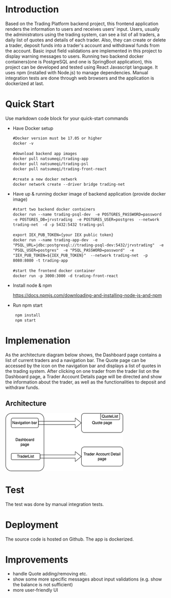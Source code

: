 
# Introduction
Based on the Trading Platform backend project, this frontend application renders the information to users and receives users' input. Users, usually the administrators using the trading system, can see a list of all traders, a daily list of quotes and details of each trader. Also, they can create or delete a trader, deposit funds into a trader's account and withdrawal funds from the account. Basic input field validations are implemented in this project to display warning messages to users. Running two backend docker containers(one is PostgreSQL and one is SpringBoot application), this project can be developed and tested using React Javascript language. It uses npm (installed with Node.js) to manage dependencies. Manual integration tests are done through web browsers and the application is dockerized at last.

# Quick Start
Use markdown code block for your quick-start commands
- Have Docker setup
    ```
    #Docker version must be 17.05 or higher
    docker -v

    #download backend app images
    docker pull natsumeqi/trading-app
    docker pull natsumeqi/trading-psl
    docker pull natsumeqi/trading-front-react

    #create a new docker network
    docker network create --driver bridge trading-net
    ```
- Have up & running docker image of backend application (provide docker image)
    ```
    #start two backend docker containers
    docker run --name trading-psql-dev  -e POSTGRES_PASSWORD=password  -e POSTGRES_DB=jrvstrading  -e POSTGRES_USER=postgres  --network trading-net  -d -p 5432:5432 trading-psl

    export IEX_PUB_TOKEN={your IEX public token}
    docker run --name trading-app-dev  -e "PSQL_URL=jdbc:postgresql://trading-psql-dev:5432/jrvstrading"  -e "PSQL_USER=postgres"  -e "PSQL_PASSWORD=password"  -e "IEX_PUB_TOKEN=${IEX_PUB_TOKEN}"  --network trading-net  -p 8080:8080 -t trading-app 

    #start the frontend docker container
    docker run -p 3000:3000 -d trading-front-react
    ```
- Install node & npm

   https://docs.npmjs.com/downloading-and-installing-node-js-and-npm 
- Run npm start
   ```
    npm install
    npm start
   ``` 

# Implemenation
As the architecture diagram below shows, the Dashboard page contains a list of current traders and a navigation bar. The Quote page can be accessed by the icon on the navigation bar and displays a list of quotes in the trading system. After clicking on one trader from the trader list on the Dashboard page, a Trader Account Details page will be directed and show the information about the trader, as well as the functionalities to deposit and withdraw funds.

## Architecture
![](./trading-ui/public/Frontend.png)

# Test
The test was done by manual integration tests.

# Deployment
The source code is hosted on Github. The app is dockerized.

# Improvements

- handle Quote adding/removing etc.
- show some more specific messages about input validations (e.g. show the balance is not sufficient)
- more user-friendly UI